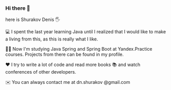 ### Hi there 👋

<!--
**dShurakov/dShurakov** is a ✨ _special_ ✨ repository because its `README.md` (this file) appears on your GitHub profile.

Here are some ideas to get you started:

- 🔭 I’m currently working on ...
- 🌱 I’m currently learning ...
- 👯 I’m looking to collaborate on ...
- 🤔 I’m looking for help with ...
- 💬 Ask me about ...
- 📫 How to reach me: ...
- 😄 Pronouns: ...
- ⚡ Fun fact: ...
-->

here is Shurakov Denis 🖐️

💻 I spent the last year learning Java until I realized that I would like to make a living from this, as this is really what I like.

👨‍🎓 Now I'm studying Java Spring and Spring Boot at Yandex.Practice courses. Projects from there can be found in my profile.

❤️ I try to write a lot of code and read more books 📚 and watch conferences of other developers.

✉️ You can always contact me at dn.shurakov @gmail.com
